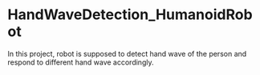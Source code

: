 # HandWaveDetection_HumanoidRobot

In this project, robot is supposed to detect hand wave of the person and respond to different hand wave accordingly.
